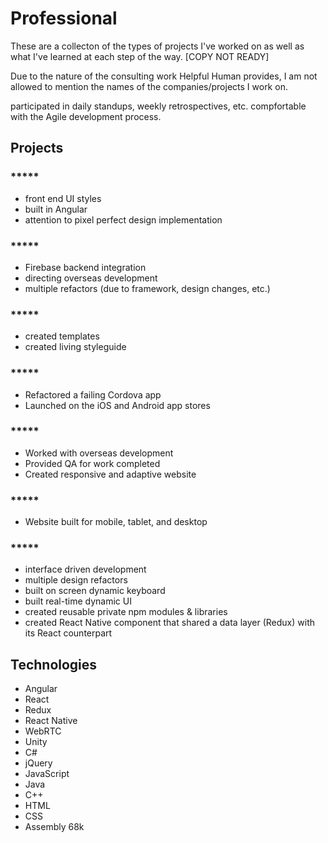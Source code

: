 # Professional
These are a collecton of the types of projects I've worked on as well as what I've learned at each step of the way. [COPY NOT READY]

Due to the nature of the consulting work Helpful Human provides, I am not allowed to mention the names of the companies/projects I work on.

participated in daily standups, weekly retrospectives, etc. compfortable with the Agile development process.

## Projects
### *****
- front end UI styles
- built in Angular
- attention to pixel perfect design implementation

### *****
- Firebase backend integration
- directing overseas development
- multiple refactors (due to framework, design changes, etc.)

### *****
- created templates
- created living styleguide

### *****
- Refactored a failing Cordova app
- Launched on the iOS and Android app stores

### *****
- Worked with overseas development
- Provided QA for work completed
- Created responsive and adaptive website

### *****
- Website built for mobile, tablet, and desktop

### *****
- interface driven development
- multiple design refactors
- built on screen dynamic keyboard
- built real-time dynamic UI
- created reusable private npm modules & libraries
- created React Native component that shared a data layer (Redux) with its React counterpart

## Technologies
- Angular
- React
- Redux
- React Native
- WebRTC
- Unity
- C#
- jQuery
- JavaScript
- Java
- C++
- HTML
- CSS
- Assembly 68k


